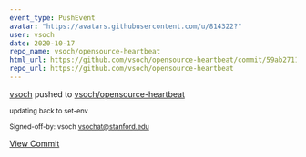 ```yaml
---
event_type: PushEvent
avatar: "https://avatars.githubusercontent.com/u/814322?"
user: vsoch
date: 2020-10-17
repo_name: vsoch/opensource-heartbeat
html_url: https://github.com/vsoch/opensource-heartbeat/commit/59ab271120f00a75f31b9b61d3bb8f48b9b98a85
repo_url: https://github.com/vsoch/opensource-heartbeat
---
```


<a href='https://github.com/vsoch' target='_blank'>vsoch</a> pushed to <a href='https://github.com/vsoch/opensource-heartbeat' target='_blank'>vsoch/opensource-heartbeat</a>

<small>updating back to set-env

Signed-off-by: vsoch <vsochat@stanford.edu></small>

<a href='https://github.com/vsoch/opensource-heartbeat/commit/59ab271120f00a75f31b9b61d3bb8f48b9b98a85' target='_blank'>View Commit</a>
